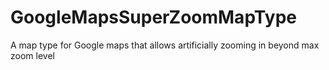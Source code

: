 # GoogleMapsSuperZoomMapType
A map type for Google maps that allows artificially zooming in beyond max zoom level
